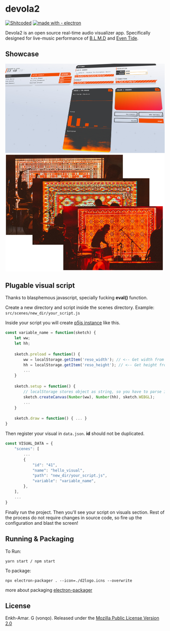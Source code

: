 # devola2

[![Shitcoded][ulaanbaatar-badge]][ub-wiki]
[![made with - electron](https://img.shields.io/static/v1?label=made+with&message=electron&color=%239feaf9&logo=electron&logoColor=%239feaf9)](https://)

Devola2 is an open source real-time audio visualizer app. Specifically designed for live-music performance of [B.L.M.D](https://linktr.ee/theblmd) and [Even Tide](https://www.youtube.com/@eventide6813). 

## Showcase
<img height="" src="https://github.com/vonqo/devola2/blob/main/assets/image/screen1.jpg" />

<img height="" src="https://github.com/vonqo/devola2/blob/main/assets/image/carpets.png" />

## Plugable visual script
Thanks to blasphemous javascript, specially fucking **eval()** function.


Create a new directory and script inside the scenes directory. Example: ```src/scenes/new_dir/your_script.js```


Inside your script you will create [p5js instance](https://p5js.org/reference/#/p5/p5) like this.
```javascript
const variable_name = function(sketch) {
    let ww;
    let hh;

    sketch.preload = function() {
        ww = localStorage.getItem('reso_width'); // <-- Get width from conf
        hh = localStorage.getItem('reso_height'); // <-- Get height from conf
        ...
    }

    sketch.setup = function() {
        // localStorage stores object as string, so you have to parse it to number
        sketch.createCanvas(Number(ww), Number(hh), sketch.WEBGL);
        ...
    }

    sketch.draw = function() { ... }
}
```

Then register your visual in ```data.json```. **id** should not be duplicated.
```javascript
const VISUAL_DATA = {
    "scenes": [
        ...
        {
            "id": "41",
            "name": "hello_visual",
            "path": "new_dir/your_script.js",
            "variable": "variable_name",
        },
    ],
    ...
}
```

Finally run the project. Then you'll see your script on visuals section. Rest of the process do not require changes in source code, so fire up the configuration and blast the screen!

## Running & Packaging
To Run:
```
yarn start / npm start
```

To package:
```
npx electron-packager . --icon=./d2logo.icns --overwrite
```

more about packaging [electron-packager](https://github.com/electron/packager)

## License
Enkh-Amar. G (vonqo). Released under the [Mozilla Public License Version 2.0](LICENSE)

[blmd-link]: https://linktr.ee/theblmd
[eventide-link]: https://www.youtube.com/@eventide6813
[ulaanbaatar-badge]: https://img.shields.io/badge/shitcoded%20in-%F0%9F%87%B2%F0%9F%87%B3ulaanbaatar-brightgreen.svg
[ub-wiki]: https://en.wikipedia.org/wiki/Ulaanbaatar
